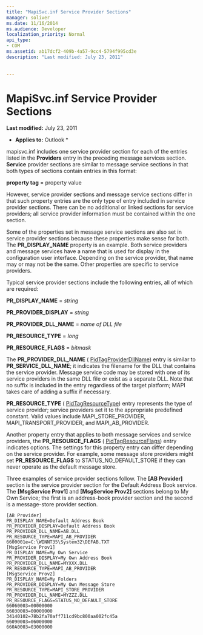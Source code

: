 ```yaml
---
title: "MapiSvc.inf Service Provider Sections"
manager: soliver
ms.date: 11/16/2014
ms.audience: Developer
localization_priority: Normal
api_type:
- COM
ms.assetid: ab17dcf2-409b-4a57-9cc4-5794f995cd3e
description: "Last modified: July 23, 2011"
 
 
---
```


# MapiSvc.inf Service Provider Sections

 **Last modified:** July 23, 2011 
  
 * **Applies to:** Outlook * 
  
mapisvc.inf includes one service provider section for each of the entries listed in the **Providers** entry in the preceding message services section. **Service** provider sections are similar to message service sections in that both types of sections contain entries in this format: 
  
 **property tag** = property value 
  
However, service provider sections and message service sections differ in that such property entries are the only type of entry included in service provider sections. There can be no additional or linked sections for service providers; all service provider information must be contained within the one section. 
  
Some of the properties set in message service sections are also set in service provider sections because these properties make sense for both. The **PR_DISPLAY_NAME** property is an example. Both service providers and message services have a name that is used for display in the configuration user interface. Depending on the service provider, that name may or may not be the same. Other properties are specific to service providers. 
  
Typical service provider sections include the following entries, all of which are required:
  
 **PR_DISPLAY_NAME** =  _string_
  
 **PR_PROVIDER_DISPLAY** =  _string_
  
 **PR_PROVIDER_DLL_NAME** =  _name of DLL file_
  
 **PR_RESOURCE_TYPE** =  _long_
  
 **PR_RESOURCE_FLAGS** =  _bitmask_
  
The **PR_PROVIDER_DLL_NAME** ( [PidTagProviderDllName](pidtagproviderdllname-canonical-property.md)) entry is similar to **PR_SERVICE_DLL_NAME**; it indicates the filename for the DLL that contains the service provider. Message service code may be stored with one of its service providers in the same DLL file or exist as a separate DLL. Note that no suffix is included in the entry regardless of the target platform; MAPI takes care of adding a suffix if necessary. 
  
 **PR_RESOURCE_TYPE** ( [PidTagResourceType](pidtagresourcetype-canonical-property.md)) entry represents the type of service provider; service providers set it to the appropriate predefined constant. Valid values include MAPI_STORE_PROVIDER, MAPI_TRANSPORT_PROVIDER, and MAPI_AB_PROVIDER.
  
Another property entry that applies to both message services and service providers, the **PR_RESOURCE_FLAGS** ( [PidTagResourceFlags](pidtagresourceflags-canonical-property.md)) entry indicates options. The settings for this property entry can differ depending on the service provider. For example, some message store providers might set **PR_RESOURCE_FLAGS** to STATUS_NO_DEFAULT_STORE if they can never operate as the default message store. 
  
Three examples of service provider sections follow. The **[AB Provider]** section is the service provider section for the Default Address Book service. The **[MsgService Prov1]** and **[MsgService Prov2]** sections belong to My Own Service; the first is an address-book provider section and the second is a message-store provider section. 
  
```
[AB Provider]
PR_DISPLAY_NAME=Default Address Book
PR_PROVIDER_DISPLAY=Default Address Book
PR_PROVIDER_DLL_NAME=AB.DLL
PR_RESOURCE_TYPE=MAPI_AB_PROVIDER
6600001e=C:\WINNT35\System32\DEFAB.TXT
[MsgService Prov1]
PR_DISPLAY_NAME=My Own Service
PR_PROVIDER_DISPLAY=My Own Address Book
PR_PROVIDER_DLL_NAME=MYXXX.DLL
PR_RESOURCE_TYPE=MAPI_AB_PROVIDER
[MsgService Prov2]
PR_DISPLAY_NAME=My Folders
PR_PROVIDER_DISPLAY=My Own Message Store
PR_RESOURCE_TYPE=MAPI_STORE_PROVIDER
PR_PROVIDER_DLL_NAME=MYZZZ.DLL
PR_RESOURCE_FLAGS=STATUS_NO_DEFAULT_STORE
66060003=00000000
66030003=00000000
34140102=78b2fa70aff711cd9bc800aa002fc45a
66090003=06000000
660A0003=03000000

```


